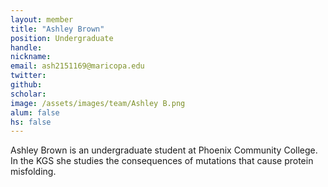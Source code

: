 ```yaml
---
layout: member
title: "Ashley Brown"
position: Undergraduate
handle: 
nickname: 
email: ash2151169@maricopa.edu 
twitter: 
github: 
scholar: 
image: /assets/images/team/Ashley B.png
alum: false
hs: false
---
```

Ashley Brown is an undergraduate student at Phoenix Community College. In the KGS she studies the consequences of mutations that cause protein misfolding.